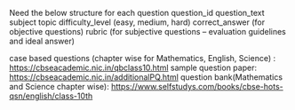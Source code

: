 
Need  the below structure for each question
question_id
question_text
subject
topic
difficulty_level (easy, medium, hard)
correct_answer (for objective questions)
rubric (for subjective questions – evaluation guidelines and ideal answer)


case based questions (chapter wise for Mathematics, English, Science) : https://cbseacademic.nic.in/qbclass10.html
sample question paper: https://cbseacademic.nic.in/additionalPQ.html
question bank(Mathematics and Science chapter wise): https://www.selfstudys.com/books/cbse-hots-qsn/english/class-10th
